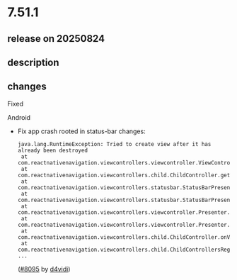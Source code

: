 # 7.51.1

## release on 20250824
## description
## changes
Fixed

Android

* Fix app crash rooted in status-bar changes:

      java.lang.RuntimeException: Tried to create view after it has already been destroyed
       at com.reactnativenavigation.viewcontrollers.viewcontroller.ViewController.getView(ViewController.java:238)
       at com.reactnativenavigation.viewcontrollers.child.ChildController.getView(ChildController.java:37)
       at com.reactnativenavigation.viewcontrollers.statusbar.StatusBarPresenter.setStatusBarVisible(StatusBarPresenter.kt:123)
       at com.reactnativenavigation.viewcontrollers.statusbar.StatusBarPresenter.applyOptions(StatusBarPresenter.kt:41)
       at com.reactnativenavigation.viewcontrollers.viewcontroller.Presenter.applyStatusBarOptions(Presenter.java:108)
       at com.reactnativenavigation.viewcontrollers.viewcontroller.Presenter.onViewBroughtToFront(Presenter.java:64)
       at com.reactnativenavigation.viewcontrollers.child.ChildController.onViewBroughtToFront(ChildController.java:63)
       at com.reactnativenavigation.viewcontrollers.child.ChildControllersRegistry.onViewDisappear(ChildControllersRegistry.java:17)
      ...

  (<a class="issue-link js-issue-link" data-error-text="Failed to load title" data-id="3349538775" data-permission-text="Title is private" data-url="https://github.com/wix/react-native-navigation/issues/8095" data-hovercard-type="pull_request" data-hovercard-url="/wix/react-native-navigation/pull/8095/hovercard" href="https://github.com/wix/react-native-navigation/pull/8095">#8095</a> by <a href="https://github.com/d4vidi">d4vidi</a>)


